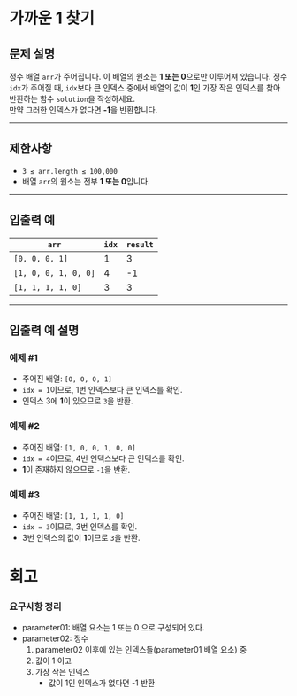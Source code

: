 # 가까운 1 찾기

## 문제 설명
정수 배열 `arr`가 주어집니다. 이 배열의 원소는 **1 또는 0**으로만 이루어져 있습니다. 정수 `idx`가 주어질 때,
`idx`보다 큰 인덱스 중에서 배열의 값이 **1**인 가장 작은 인덱스를 찾아 반환하는 함수 `solution`을 작성하세요.  
만약 그러한 인덱스가 없다면 **-1**을 반환합니다.

---

## 제한사항
- `3 ≤ arr.length ≤ 100,000`
- 배열 `arr`의 원소는 전부 **1 또는 0**입니다.

---

## 입출력 예

| `arr`                | `idx` | `result` |
|----------------------|-------|----------|
| `[0, 0, 0, 1]`       | 1     | 3        |
| `[1, 0, 0, 1, 0, 0]` | 4     | -1       |
| `[1, 1, 1, 1, 0]`    | 3     | 3        |

---

## 입출력 예 설명

### 예제 #1
- 주어진 배열: `[0, 0, 0, 1]`
- `idx = 1`이므로, 1번 인덱스보다 큰 인덱스를 확인.
- 인덱스 3에 **1**이 있으므로 `3`을 반환.

### 예제 #2
- 주어진 배열: `[1, 0, 0, 1, 0, 0]`
- `idx = 4`이므로, 4번 인덱스보다 큰 인덱스를 확인.
- **1**이 존재하지 않으므로 `-1`을 반환.

### 예제 #3
- 주어진 배열: `[1, 1, 1, 1, 0]`
- `idx = 3`이므로, 3번 인덱스를 확인.
- 3번 인덱스의 값이 **1**이므로 `3`을 반환.
# 회고
### 요구사항 정리
- parameter01: 배열 요소는 1 또는 0 으로 구성되어 있다.
- parameter02: 정수
  1. parameter02 이후에 있는 인덱스들(parameter01 배열 요소) 중 
  2. 값이 1 이고
  3. 가장 작은 인덱스
     - 값이 1인 인덱스가 없다면 -1 반환